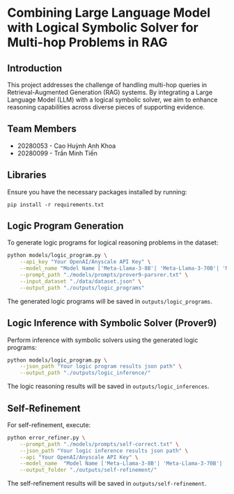 # Combining Large Language Model with Logical Symbolic Solver for Multi-hop Problems in RAG

## Introduction
This project addresses the challenge of handling multi-hop queries in Retrieval-Augmented Generation (RAG) systems. By integrating a Large Language Model (LLM) with a logical symbolic solver, we aim to enhance reasoning capabilities across diverse pieces of supporting evidence.

## Team Members
- 20280053 - Cao Huỳnh Anh Khoa
- 20280099 - Trần Minh Tiến

## Libraries
Ensure you have the necessary packages installed by running:
```
pip install -r requirements.txt
```

## Logic Program Generation
To generate logic programs for logical reasoning problems in the dataset:
```bash
python models/logic_program.py \
    --api_key "Your OpenAI/Anyscale API Key" \
    --model_name "Model Name ['Meta-Llama-3-8B'| 'Meta-Llama-3-70B'| 'Mixtral-8x22B'| 'GPT-3.5-turbo']" \
    --prompt_path "./models/prompts/prover9-parsrer.txt" \
    --input_dataset "./data/dataset.json" \
    --output_path "./outputs/logic_programs"
```
The generated logic programs will be saved in `outputs/logic_programs`.

## Logic Inference with Symbolic Solver (Prover9)
Perform inference with symbolic solvers using the generated logic programs:
```bash
python models/logic_program.py \
    --json_path "Your logic program results json path" \
    --output_path "./outputs/logic_inference/"
```
The logic reasoning results will be saved in `outputs/logic_inferences`.

## Self-Refinement
For self-refinement, execute:
```bash
python error_refiner.py \
    --prompt_path "./models/prompts/self-correct.txt" \
    --json_path "Your logic inference results json path" \
    --api "Your OpenAI/Anyscale API Key" \
    --model_name  "Model Name ['Meta-Llama-3-8B'| 'Meta-Llama-3-70B'| 'Mixtral-8x22B'| 'GPT-3.5-turbo']" \
    --output_folder "./outputs/self-refinement/"
```
The self-refinement results will be saved in `outputs/self-refinement`.

